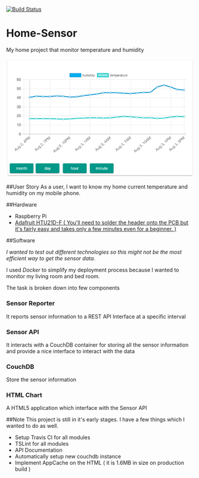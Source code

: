 [![Build Status](https://travis-ci.org/kaga/Home-Sensor.svg?branch=master)](https://travis-ci.org/kaga/Home-Sensor)

# Home-Sensor 
My home project that monitor temperature and humidity 

![HTML Chart](./images/html_chart_v1_0_1.png)

##User Story
As a user, I want to know my home current temperature and humidity on my mobile phone.

##Hardware

- Raspberry Pi
- [Adafruit HTU21D-F ( You'll need to solder the header onto the PCB but it's fairly easy and takes only a few minutes even for a beginner. )](https://www.adafruit.com/products/1899)

##Software

*I wanted to test out different technologies so this might not be the most efficient way to get the sensor data.*

I used *Docker* to simplify my deployment process because I wanted to monitor my living room and bed room.

The task is broken down into few components 

### Sensor Reporter 
It reports sensor information to a REST API Interface at a specific interval

### Sensor API
It interacts with a CouchDB container for storing all the sensor information and provide a nice interface to interact with the data

### CouchDB
Store the sensor information 
 
### HTML Chart
A HTML5 application which interface with the Sensor API

##Note
This project is still in it's early stages. I have a few things which I wanted to do as well.

- Setup Travis CI for all modules
- TSLint for all modules
- API Documentation
- Automatically setup new couchdb instance
- Implement AppCache on the HTML ( it is 1.6MB in size on production build ) 
